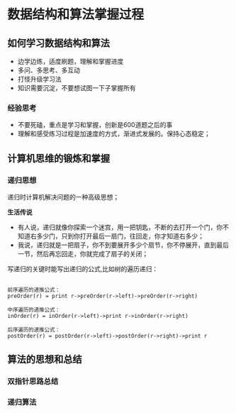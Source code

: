 # 数据结构和算法掌握过程

## 如何学习数据结构和算法

- 边学边练，适度刷题，理解和掌握进度
- 多问、多思考、多互动
- 打怪升级学习法
- 知识需要沉淀，不要想试图一下子掌握所有

### 经验思考
- 不要死磕，重点是学习和掌握，创新是600道题之后的事
- 理解和感受练习过程是加速度的方式，渐进式发展的。保持心态稳定；

## 计算机思维的锻炼和掌握

### 递归思想
递归时计算机解决问题的一种高级思想；

**生活传说**
- 有人说，递归就像你探索一个迷宫，用一把钥匙，不断的去打开一个门，你不知道右多少门，只到你打开最后一扇门，往回走，你才知道右多少；
- 我说，递归就是一把扇子，你不到要展开多少个扇节，你不停展开，直到最后一节，然后再忘回走，你就完成了扇子的关闭；


写递归的关键时能写出递归的公式,比如树的遍历递归：
````

前序遍历的递推公式：
preOrder(r) = print r->preOrder(r->left)->preOrder(r->right)

中序遍历的递推公式：
inOrder(r) = inOrder(r->left)->print r->inOrder(r->right)

后序遍历的递推公式：
postOrder(r) = postOrder(r->left)->postOrder(r->right)->print r
````

## 算法的思想和总结

### 双指针思路总结

### 递归算法





